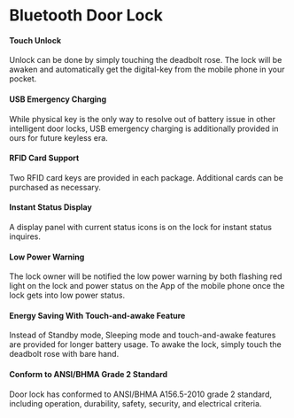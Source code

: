 # Bluetooth Door Lock

#### Touch Unlock
Unlock can be done by simply touching the deadbolt rose. The lock will be awaken and automatically get the digital-key from the mobile phone in your pocket.
#### USB Emergency Charging
While physical key is the only way to resolve out of battery issue in other intelligent door locks, USB emergency charging is additionally provided in ours for future keyless era.
#### RFID Card Support
Two RFID card keys are provided in each package. Additional cards can be purchased as necessary.
#### Instant Status Display
A display panel with current status icons is on the lock for instant status inquires.
#### Low Power Warning
The lock owner will be notified the low power warning by both flashing red light on the lock and power status on the App of the mobile phone once the lock gets into low power status.
#### Energy Saving With Touch-and-awake Feature
Instead of Standby mode, Sleeping mode and touch-and-awake features are provided for longer battery usage. To awake the lock, simply touch the deadbolt rose with bare hand.
#### Conform to ANSI/BHMA Grade 2 Standard
Door lock has conformed to ANSI/BHMA A156.5-2010 grade 2 standard, including operation, durability, safety, security, and electrical criteria.
